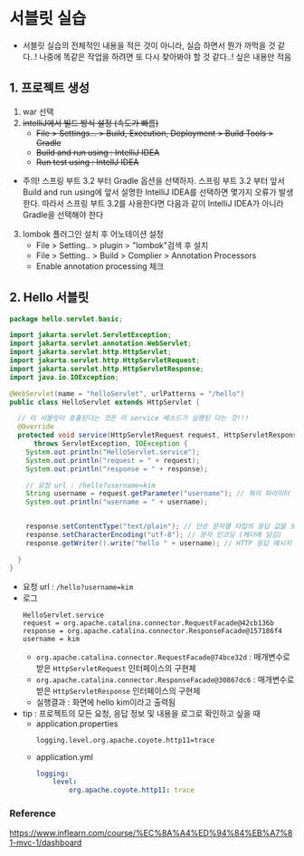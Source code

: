 # 서블릿 실습
* 서블릿 실습의 전체적인 내용을 적은 것이 아니라, 실습 하면서 뭔가 까먹을 것 같다..! 나중에 똑같은 작업을 하려면 또 다시 찾아봐야 할 것 같다..! 싶은 내용만 적음
## 1. 프로젝트 생성
1. war 선택
2. ~~intelliJ에서 빌드 방식 설정 (속도가 빠름)~~
    * ~~File > Settings... > Build, Execution, Deployment > Build Tools > Gradle~~
    * ~~Build and run using : IntelliJ IDEA~~
    * ~~Run test using : IntellJ IDEA~~
* 주의! 스프링 부트 3.2 부터 Gradle 옵션을 선택하자.
스프링 부트 3.2 부터 앞서 Build and run using에 앞서 설명한 IntelliJ IDEA를 선택하면 몇가지 오류가 발생한다.
따라서 스프링 부트 3.2를 사용한다면 다음과 같이 IntelliJ IDEA가 아니라 Gradle을 선택해야 한다
3. lombok 플러그인 설치 후 어노테이션 설정
    * File > Setting.. > plugin > "lombok"검색 후 설치
    * File > Setting.. > Build > Complier > Annotation Processors
    * Enable annotation processing 체크


## 2. Hello 서블릿
```java
package hello.servlet.basic;

import jakarta.servlet.ServletException;
import jakarta.servlet.annotation.WebServlet;
import jakarta.servlet.http.HttpServlet;
import jakarta.servlet.http.HttpServletRequest;
import jakarta.servlet.http.HttpServletResponse;
import java.io.IOException;

@WebServlet(name = "helloServlet", urlPatterns = "/hello")
public class HelloServlet extends HttpServlet {

  // 이 서블릿이 호출된다는 것은 이 service 메소드가 실행된 다는 것!!!
  @Override
  protected void service(HttpServletRequest request, HttpServletResponse response)
      throws ServletException, IOException {
    System.out.println("HelloServlet.service");
    System.out.println("request = " + request);
    System.out.println("response = " + response);

    // 요청 url : /hello?username=kim
    String username = request.getParameter("username"); // 쿼리 파라미터 값 쉽게 가져오기
    System.out.println("username = " + username);


    response.setContentType("text/plain"); // 단순 문자열 타입의 응답 값을 보냄 (헤더에 담김)
    response.setCharacterEncoding("utf-8"); // 문자 인코딩 (헤더에 담김)
    response.getWriter().write("hello " + username); // HTTP 응답 메시지 Body에 들어가는 내용

  }
}

  ```
  * 요청 url : `/hello?username=kim`
  * 로그
    ```console
    HelloServlet.service
    request = org.apache.catalina.connector.RequestFacade@42cb136b
    response = org.apache.catalina.connector.ResponseFacade@157186f4
    username = kim
    ```
    * `org.apache.catalina.connector.RequestFacade@74bce32d` : 매개변수로 받은 `HttpServletRequest` 인터페이스의 구현체
    * `org.apache.catalina.connector.ResponseFacade@30867dc6` : 매개변수로 받은 `HttpServletResponse` 인터페이스의 구현체
    * 실행결과 : 화면에 hello kim이라고 출력됨
* tip : 프로젝트의 모든 요청, 응답 정보 및 내용을 로그로 확인하고 싶을 때
    * application.properties
        ```properties
        logging.level.org.apache.coyote.http11=trace
        ```
    * application.yml
        ```yml
        logging:
            level:
                org.apache.coyote.http11: trace
        ```



### Reference
https://www.inflearn.com/course/%EC%8A%A4%ED%94%84%EB%A7%81-mvc-1/dashboard

